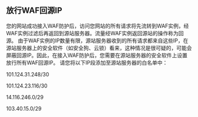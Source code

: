 ## 放行WAF回源IP

  您的网站成功接入WAF防护后，访问您网站的所有请求将先流转到WAF实例，经WAF实例过滤后再返回到源站服务器。流量经WAF实例返回源站的操作称为回源。
由于WAF实例的IP数量有限，源站服务器收到的所有请求都来自这些IP，在源站服务器上的安全软件（如安全狗、云锁）看来，这种情况是很可疑的，可能会屏蔽回源IP。因此，在接入WAF防护后，您需要在源站服务器的安全软件上设置放行所有WAF回源IP。
  请您将以下IP段添加至源站服务器的白名单中：
  
101.124.31.248/30

101.124.23.116/30

14.116.246.0/29 

103.40.15.0/29 
